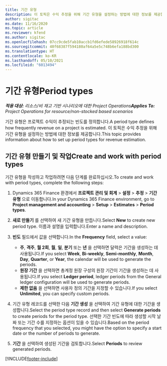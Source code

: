 ```yaml
---
title: 기간 유형
description: 이 토픽은 수익 추정을 위해 기간 유형을 설정하는 방법에 대한 정보를 제공합니다.
author: sigitac
ms.date: 11/16/2020
ms.topic: article
ms.reviewer: kfend
ms.author: sigitac
ms.openlocfilehash: 07cc9cde5fab10accb1fd6efede58926918f614c
ms.sourcegitcommit: 40f68387f594180af64a5e5c748b6efa188bd300
ms.translationtype: HT
ms.contentlocale: ko-KR
ms.lasthandoff: 05/10/2021
ms.locfileid: "6013494"
---
```

# <a name="period-types"></a><span data-ttu-id="ebd20-103">기간 유형</span><span class="sxs-lookup"><span data-stu-id="ebd20-103">Period types</span></span>

<span data-ttu-id="ebd20-104">_**적용 대상:** 리소스/비 재고 기반 시나리오에 대한 Project Operations_</span><span class="sxs-lookup"><span data-stu-id="ebd20-104">_**Applies To:** Project Operations for resource/non-stocked based scenarios_</span></span>

<span data-ttu-id="ebd20-105">기간 유형은 프로젝트 수익이 추정되는 빈도를 정의합니다.</span><span class="sxs-lookup"><span data-stu-id="ebd20-105">A period type defines how frequently revenue on a project is estimated.</span></span> <span data-ttu-id="ebd20-106">이 토픽은 수익 추정을 위해 기간 유형을 설정하는 방법에 대한 정보를 제공합니다.</span><span class="sxs-lookup"><span data-stu-id="ebd20-106">This topic provides information about how to set up period types for revenue estimation.</span></span> 

## <a name="create-and-work-with-period-types"></a><span data-ttu-id="ebd20-107">기간 유형 만들기 및 작업</span><span class="sxs-lookup"><span data-stu-id="ebd20-107">Create and work with period types</span></span>
<span data-ttu-id="ebd20-108">기간 유형을 작성하고 작업하려면 다음 단계를 완료하십시오.</span><span class="sxs-lookup"><span data-stu-id="ebd20-108">To create and work with period types, complete the following steps:</span></span>

1. <span data-ttu-id="ebd20-109">Dynamics 365 Finance 환경에서 **프로젝트 관리 및 회계** > **설정** > **추정** > **기간 유형** 으로 이동합니다.</span><span class="sxs-lookup"><span data-stu-id="ebd20-109">In your Dynamics 365 Finance environment, go to **Project management and accounting** > **Setup** > **Estimates** > **Period types**.</span></span>
2. <span data-ttu-id="ebd20-110">**새로 만들기** 를 선택하여 새 기간 유형을 만듭니다.</span><span class="sxs-lookup"><span data-stu-id="ebd20-110">Select **New** to create new period type.</span></span> <span data-ttu-id="ebd20-111">이름과 설명을 입력합니다.</span><span class="sxs-lookup"><span data-stu-id="ebd20-111">Enter a name and description.</span></span>
3. <span data-ttu-id="ebd20-112">**빈도** 필드에서 값을 선택합니다.</span><span class="sxs-lookup"><span data-stu-id="ebd20-112">In the **Frequency** field, select a value:</span></span>

    - <span data-ttu-id="ebd20-113">**주**, **격주**, **월 2회**, **월**, **일**, **분기** 또는 **년** 을 선택하면 달력은 기간을 생성하는 데 사용됩니다.</span><span class="sxs-lookup"><span data-stu-id="ebd20-113">If you select **Week**, **Bi-weekly**, **Semi-monthly**, **Month**, **Day**, **Quarter**, or **Year**, the calendar will be used to generate the periods.</span></span> 
    - <span data-ttu-id="ebd20-114">**원장 기간** 을 선택하면 총계정 원장 구성의 원장 기간이 기간을 생성하는 데 사용됩니다.</span><span class="sxs-lookup"><span data-stu-id="ebd20-114">If you select **Ledger period**, ledger periods from the General ledger configuration will be used to generate periods.</span></span>
    - <span data-ttu-id="ebd20-115">**제한 없음** 을 선택하면 사용자 정의 기간을 지정할 수 있습니다.</span><span class="sxs-lookup"><span data-stu-id="ebd20-115">If you select **Unlimited**, you can specify custom periods.</span></span>
4. <span data-ttu-id="ebd20-116">기간 유형 레코드를 선택한 다음 **기간 생성** 을 선택하여 기간 유형에 대한 기간을 생성합니다.</span><span class="sxs-lookup"><span data-stu-id="ebd20-116">Select the period type record and then select **Generate periods** to create periods for the period type.</span></span> <span data-ttu-id="ebd20-117">선택한 기간 빈도에 따라 생성할 시작 날짜 또는 기간 수를 지정하는 옵션이 있을 수 있습니다.</span><span class="sxs-lookup"><span data-stu-id="ebd20-117">Based on the period frequency that you selected, you might have the option to specify a start date or the number of periods to generate.</span></span>
5. <span data-ttu-id="ebd20-118">**기간** 을 선택하여 생성된 기간을 검토합니다.</span><span class="sxs-lookup"><span data-stu-id="ebd20-118">Select **Periods** to review generated periods.</span></span>



[!INCLUDE[footer-include](../includes/footer-banner.md)]